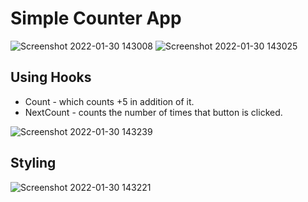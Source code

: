 # Simple Counter App
![Screenshot 2022-01-30 143008](https://user-images.githubusercontent.com/48175345/151693372-883bb746-9f54-4b67-8891-52a6dedab95d.png) ![Screenshot 2022-01-30 143025](https://user-images.githubusercontent.com/48175345/151693375-0ca418b3-108d-4be1-b435-2b9c97ebf527.png)

## Using Hooks
* Count - which counts +5 in addition of it.
* NextCount - counts the number of times that button is clicked.

![Screenshot 2022-01-30 143239](https://user-images.githubusercontent.com/48175345/151693452-144f8312-e987-4c5d-a5ee-c97f20c6e0f7.png)

## Styling

![Screenshot 2022-01-30 143221](https://user-images.githubusercontent.com/48175345/151693454-b03ce8ab-f313-47d5-9d12-ec86ec8afb62.png)
